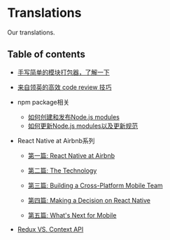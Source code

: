 # Translations
Our translations.

## Table of contents

* [手写简单的模块打包器，了解一下](docs/bundler/README.md)
* [来自领英的高效 code review 技巧](docs/code-review/README.md)
* npm package相关
    * [如何创建和发布Node.js modules](docs/npm-package/docs/package_publish)
    * [如何更新Node.js modules以及更新规范](docs/npm-package/docs/package_update)

* React Native at Airbnb系列
	 *	[第一篇: React Native at Airbnb](docs/React%20Native%20at%20Airbnb/blogs/React-Native-at-Airbnb.md)

	 * [第二篇: The Technology](docs/React%20Native%20at%20Airbnb/blogs/React-Native-at-Airbnb-The-Technology.md)

	 * [第三篇: Building a Cross-Platform Mobile Team](docs/React%20Native%20at%20Airbnb/blogs/React-Native-At-Airbnb-Building-A-Cross-Platform-Mobile-Team.md)

	 * [第四篇: Making a Decision on React Native](docs/React%20Native%20at%20Airbnb/blogs/React-Native-At-Airbnb-Sunsetting-React-Native.md)

	 * [第五篇: What's Next for Mobile](docs/React%20Native%20at%20Airbnb/blogs/Whats-Next-for-Mobile-at-Airbnb.md)
* [Redux VS. Context API](docs/Redux%20vs%20React%20Context%20API/Redux%20vs.%20The%20React%20Context%20API.md)
